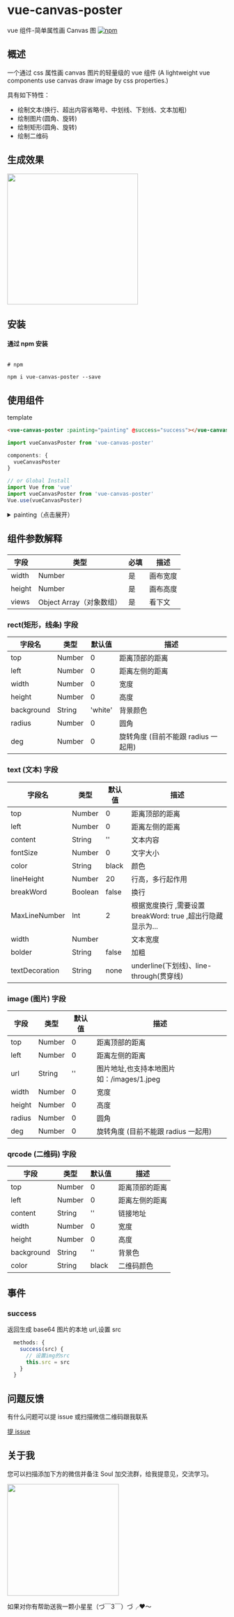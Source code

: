 # vue-canvas-poster

vue 组件-简单属性画 Canvas 图
<a href="https://www.npmjs.com/package/vue-canvas-poster">
<img src="https://img.shields.io/npm/v/vue-canvas-poster.svg?style=flat" alt="npm"></a>

## 概述

一个通过 css 属性画 canvas 图片的轻量级的 vue 组件
(A lightweight vue components use canvas draw image by css properties.)

具有如下特性：

- 绘制文本(换行、超出内容省略号、中划线、下划线、文本加粗)
- 绘制图片(圆角、旋转)
- 绘制矩形(圆角、旋转)
- 绘制二维码

## 生成效果

<img width="300" src="https://github.com/sunnie1992/vue_canvas_poster/blob/master/examples/assets/demo.png"/>

## 安装

#### 通过 npm 安装

```

# npm

npm i vue-canvas-poster --save

```

## 使用组件

template

```html
<vue-canvas-poster :painting="painting" @success="success"></vue-canvas-poster>
```

```javascript
import vueCanvasPoster from 'vue-canvas-poster'

components: {
  vueCanvasPoster
}

// or Global Install
import Vue from 'vue'
import vueCanvasPoster from 'vue-canvas-poster'
Vue.use(vueCanvasPoster)
```

<details><summary>painting（点击展开）</summary><br>

```javascript

     {
        width: 550,
        height: 876,
        views: [
          {
            type: 'rect',
            top: 0,
            left: 0,
            background: '#f4f5f7',
            width: 550,
            height: 876
          },
          {
            type: 'image',
            url: 'https://avatars0.githubusercontent.com/u/35954879?s=460&v=4',
            left: 36,
            top: 20,
            width: 80,
            height: 80,
            radius: 40
          },
          {
            type: 'text',
            content: '乖摸摸头的小店',
            fontSize: 26,
            bolder: true,
            top: 48,
            left: 136,
            width: 360,
            breakWord: true,
            MaxLineNumber: 1,
          },
          {
            type: 'rect',
            top: 120,
            left: 12,
            background: '#FFFFFF',
            width: 526,
            height: 540,
            radius: 10
          },
          // 本地图片
          {
            type: 'image',
            url: require('./assets/1.jpg'),
            left: 25,
            top: 150,
            width: 332,
            height: 332,
          },
          // 网络图片
          {
            type: 'image',
            url: 'https://tgoods.top1buyer.com/res/testfile/imgs/20190702180744/MR9600-Pink/2.jpg',
            left: 364,
            top: 150,
            width: 160,
            height: 160
          },
          {
            type: 'image',
            url: 'https://tgoods.top1buyer.com/res/testfile/imgs/20190702180744/MR9600-Pink/3.jpg',
            left: 364,
            top: 320,
            width: 160,
            height: 160
          },
          {
            type: 'text',
            content: `18987、安奈儿童装上衣条纹童装上衣条纹童装上衣 条纹童装上衣`,
            color: '#666666',
            fontSize: 22,
            top: 507,
            left: 25,
            width: 450,
            lineHeight: 33,
            MaxLineNumber: 2,
            breakWord: true
          },

          {
            type: 'text',
            content: `劲爆价:`,
            fontSize: 24,
            top: 608,
            left: 26,
          },
          {
            type: 'text',
            content: `¥39.00`,
            color: '#E5463E',
            fontSize: 36,
            border: true,
            top: 601,
            left: 116
          },
          {
            type: 'text',
            content: `¥259.00`,
            color: '#999999',
            fontSize: 26,
            border: true,
            top: 609,
            left: 243,
            textDecoration: 'line-through'
          },
          {
            type: 'rect',
            top: 647,
            left: 439,
            background: '#fff',
            width: 28,
            height: 28,
            deg: 45
          },
          {
            type: 'text',
            content: `长按或扫描二维码`,
            fontSize: 18,
            color: '#999999',
            top: 829,
            left: 385
          },
          // 本地图片
          {
            type: 'image',
            url: require('./assets/slogen.png'),
            left: 26,
            top: 821,
            width: 218,
            height: 24
          },
          {
            type: 'qrcode',
            content: 'https://github.com/sunnie1992/vue_canvas_poster',
            background: '#fff',
            color: '#000',
            left: 392,
            top: 690,
            width: 130,
            height: 130
          },
        ]
      }
```

  </details>

## 组件参数解释

###

| 字段   | 类型                     | 必填 | 描述     |
| ------ | ------------------------ | ---- | -------- |
| width  | Number                   | 是   | 画布宽度 |
| height | Number                   | 是   | 画布高度 |
| views  | Object Array（对象数组） | 是   | 看下文   |

### rect(矩形，线条) 字段

| 字段名     | 类型   | 默认值  | 描述                                |
| ---------- | ------ | ------- | ----------------------------------- |
| top        | Number | 0       | 距离顶部的距离                      |
| left       | Number | 0       | 距离左侧的距离                      |
| width      | Number | 0       | 宽度                                |
| height     | Number | 0       | 高度                                |
| background | String | 'white' | 背景颜色                            |
| radius     | Number | 0       | 圆角                                |
| deg        | Number | 0       | 旋转角度 (目前不能跟 radius 一起用) |

### text (文本) 字段

| 字段名         | 类型    | 默认值 | 描述                                                        |
| -------------- | ------- | ------ | ----------------------------------------------------------- |
| top            | Number  | 0      | 距离顶部的距离                                              |
| left           | Number  | 0      | 距离左侧的距离                                              |
| content        | String  | ''     | 文本内容                                                    |
| fontSize       | Number  | 0      | 文字大小                                                    |
| color          | String  | black  | 颜色                                                        |
| lineHeight     | Number  | 20     | 行高，多行起作用                                            |
| breakWord      | Boolean | false  | 换行                                                        |
| MaxLineNumber  | Int     | 2      | 根据宽度换行 ,需要设置 breakWord: true ,超出行隐藏显示为... |
| width          | Number  |        | 文本宽度                                                    |
| bolder         | String  | false  | 加粗                                                        |
| textDecoration | String  | none   | underline(下划线)、line-through(贯穿线)                     |

### image (图片) 字段

| 字段   | 类型   | 默认值 | 描述                                      |
| ------ | ------ | ------ | ----------------------------------------- |
| top    | Number | 0      | 距离顶部的距离                            |
| left   | Number | 0      | 距离左侧的距离                            |
| url    | String | ''     | 图片地址,也支持本地图片如：/images/1.jpeg |
| width  | Number | 0      | 宽度                                      |
| height | Number | 0      | 高度                                      |
| radius | Number | 0      | 圆角                                      |
| deg    | Number | 0      | 旋转角度 (目前不能跟 radius 一起用)       |

### qrcode (二维码) 字段

| 字段       | 类型   | 默认值 | 描述           |
| ---------- | ------ | ------ | -------------- |
| top        | Number | 0      | 距离顶部的距离 |
| left       | Number | 0      | 距离左侧的距离 |
| content    | String | ''     | 链接地址       |
| width      | Number | 0      | 宽度           |
| height     | Number | 0      | 高度           |
| background | String | ''     | 背景色         |
| color      | String | black  | 二维码颜色     |

## 事件

### success

返回生成 base64 图片的本地 url,设置 src

```javascript
  methods: {
    success(src) {
      // 设置img的src
      this.src = src
    }
  }
```

## 问题反馈

有什么问题可以提 issue 或扫描微信二维码跟我联系

[提 issue](https://github.com/sunnie1992/vue_canvas_poster/issues/new)

## 关于我

您可以扫描添加下方的微信并备注 Soul 加交流群，给我提意见，交流学习。

<p>
  <img src="https://tweapp.top1buyer.com/mine.jpg" width="256" style="display:inline;">
</p>
 
如果对你有帮助送我一颗小星星（づ￣3￣）づ╭❤～
